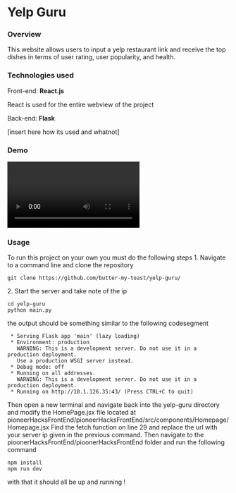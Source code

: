 
<h1>Yelp Guru</h1>

<h3>Overview</h3>
This website allows users to input a yelp restaurant link and receive the top dishes in terms of user rating, user popularity, and health. 

<h3>Technologies used</h3>
<p>Front-end: <b>React.js</b>
  
   React is used for the entire webview of the project


  Back-end: <b>Flask </b>

  [insert here how its used and whatnot] 

</p>
<h3> Demo </h3>
<video>
  [insert source]
</video>

<h3> Usage </h3>
<p> To run this project on your own you must do the following steps 
  1. Navigate to a command line and clone the repository 
</p>

```
git clone https://github.com/butter-my-toast/yelp-guru/ 
```
<p>
  2. Start the server and take note of the ip 
</p>

```
cd yelp-guru
python main.py
```
<p>
  the output should be something similar to the following codesegment
</p>

```
 * Serving Flask app 'main' (lazy loading)
 * Environment: production
   WARNING: This is a development server. Do not use it in a production deployment.
   Use a production WSGI server instead.
 * Debug mode: off
 * Running on all addresses.
   WARNING: This is a development server. Do not use it in a production deployment.
 * Running on http://10.1.126.35:43/ (Press CTRL+C to quit)
```
<p>
  Then open a new terminal and navigate back into the yelp-guru directory and modify the HomePage.jsx file located at pioneerHacksFrontEnd/pioneerHacksFrontEnd/src/components/Homepage/Homepage.jsx
  Find the fetch function on line 29 and replace the url with your server ip given in the previous command.
  Then navigate to the pioonerHacksFrontEnd/pioonerHacksFrontEnd folder and run the following command
</p>

```
npm install
npm run dev
```
<p>
  with that it should all be up and running !
</p>
